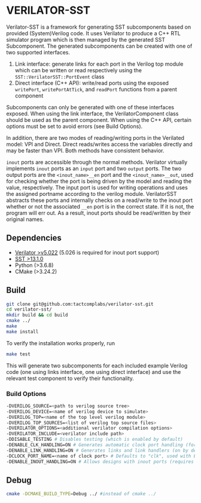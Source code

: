 # VERILATOR-SST

Verilator-SST is a framework for generating SST subcomponents based on provided
(System)Verilog code. It uses Verilator to produce a C++ RTL simulator program
which is then managed by the generated SST Subcomponent. The generated subcomponents
can be created with one of two supported interfaces.

1. Link interface: generate links for each port in the Verilog top
   module which can be written or read respectively using the
`SST::VerilatorSST::PortEvent` class
2. Direct interface (C++ API): write/read ports using the exposed
`writePort`, `writePortAtTick`, and
   `readPort` functions from a parent component

Subcomponents can only be generated with one of these interfaces
exposed. When using the link
interface, the VerilatorComponent class should be used as the parent component.
When using the
C++ API, certain options must be set to avoid errors (see Build Options).

In addition, there are two modes of reading/writing ports in the Verilated
model: VPI and Direct. Direct reads/writes access the variables directly and
may be faster than VPI. Both methods have consistent behavior.

`inout` ports are accessible through the normal methods. Verilator
virtually implements `inout` ports as an `input` port and two `output` ports. The two
output ports are the `<inout_name>__en` port and the `<inout_name>__out`, used
for checking whether the port is being driven by the model and reading the value,
respectively. The input port is used for writing operations and uses the assigned 
portname according to the verilog module. VerilatorSST abstracts these ports and
internally checks on a read/write to the inout port whether or not the associated
`__en` port is in the correct state. If it is not, the program will err out. As a
result, inout ports should be read/written by their original names.

## Dependencies

- [Verilator >v5.022](https://github.com/verilator/verilator/releases/tag/v5.022) (5.026 is required for inout port support)
- [SST >13.1.0](https://github.com/sstsimulator/sst-core/releases/tag/v13.1.0_Final)
- Python (>3.6.8)
- CMake (>3.24.2)

## Build

```bash
git clone git@github.com:tactcomplabs/verilator-sst.git
cd verilator-sst/
mkdir build && cd build
cmake ../
make
make install
```

To verify the installation works properly, run

```bash
make test
```
This will generate two subcomponents for each included example Verilog code
(one using links interface, one using direct interface)
and use the relevant test component to verify their functionality.

### Build Options

```bash
-DVERILOG_SOURCE=<path to verilog source tree>
-DVERILOG_DEVICE=<name of verilog device to simulate>
-DVERILOG_TOP=<name of the top level verilog module>
-DVERILOG_TOP_SOURCES=<list of verilog top source files>
-DVERILATOR_OPTIONS=<additional verilator compilation options>
-DVERILATOR_INCLUDE=<verilator include path>
-DDISABLE_TESTING # Disables testing (which is enabled by default)
-DENABLE_CLK_HANDLING=ON # Generates automatic clock port handling (for C++ API interface)
-DENABLE_LINK_HANDLING=ON # Generates links and link handlers (on by default)
-DCLOCK_PORT_NAME=<name of clock port> # Defaults to "clk", used with ENABLE_LINK_HANDLING
-DENABLE_INOUT_HANDLING=ON # Allows designs with inout ports (requires Verilator 5.026 or greater)
```

## Debug

```bash
cmake -DCMAKE_BUILD_TYPE=Debug ../ #instead of cmake ../
```
